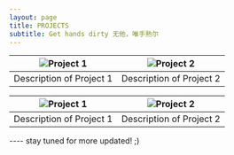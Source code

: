 ```yaml
---
layout: page
title: PROJECTS
subtitle: Get hands dirty 无他，唯手熟尔
---
```


| ![Project 1](image_link) | ![Project 2](image_link) |
|--------------------------|--------------------------|
| Description of Project 1 | Description of Project 2 |

| ![Project 1](image_link) | ![Project 2](image_link) |
|--------------------------|--------------------------|
| Description of Project 1 | Description of Project 2 |


<!-- 
| ![Project 1](https://example.com/project1.jpg) | ![Project 2](https://example.com/project2.jpg) |
|:---------------------------------------------:|:---------------------------------------------:|
|  Short description of Project 1.              | Short description of Project 2.               |
|-----------------------------------------------|-----------------------------------------------|
| ![Project 3](https://example.com/project3.jpg) | ![Project 4](https://example.com/project4.jpg) |
|  Short description of Project 3.              | Short description of Project 4.               |

 -->


---- stay tuned for more updated! ;)
